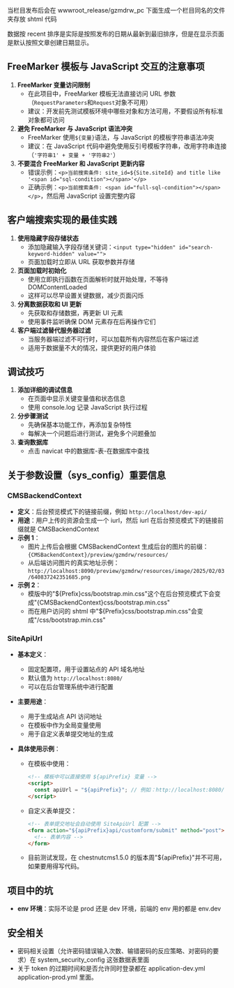 当栏目发布后会在 wwwroot_release/gzmdrw_pc 下面生成一个栏目同名的文件夹存放 shtml 代码

数据按 recent 排序是实际是按照发布的日期从最新到最旧排序，但是在显示页面是默认按照文章创建日期显示。

## FreeMarker 模板与 JavaScript 交互的注意事项

1. **FreeMarker 变量访问限制**
   - 在此项目中，FreeMarker 模板无法直接访问 URL 参数（`RequestParameters`和`Request`对象不可用）
   - 建议：开发前先测试模板环境中哪些对象和方法可用，不要假设所有标准对象都可访问
2. **避免 FreeMarker 与 JavaScript 语法冲突**
   - FreeMarker 使用`${变量}`语法，与 JavaScript 的模板字符串语法冲突
   - 建议：在 JavaScript 代码中避免使用反引号模板字符串，改用字符串连接（`'字符串1' + 变量 + '字符串2'`）
3. **不要混合 FreeMarker 和 JavaScript 更新内容**
   - 错误示例：`<p>当前搜索条件: site_id=${Site.siteId} and title like '<span id="sql-condition"></span>'</p>`
   - 正确示例：`<p>当前搜索条件: <span id="full-sql-condition"></span></p>`，然后用 JavaScript 设置完整内容

## 客户端搜索实现的最佳实践

1. **使用隐藏字段存储状态**
   - 添加隐藏输入字段存储关键词：`<input type="hidden" id="search-keyword-hidden" value="">`
   - 页面加载时立即从 URL 获取参数并存储
2. **页面加载时初始化**
   - 使用立即执行函数在页面解析时就开始处理，不等待 DOMContentLoaded
   - 这样可以尽早设置关键数据，减少页面闪烁
3. **分离数据获取和 UI 更新**
   - 先获取和存储数据，再更新 UI 元素
   - 使用事件监听确保 DOM 元素存在后再操作它们
4. **客户端过滤替代服务器过滤**
   - 当服务器端过滤不可行时，可以加载所有内容然后在客户端过滤
   - 适用于数据量不大的情况，提供更好的用户体验

## 调试技巧

1. **添加详细的调试信息**
   - 在页面中显示关键变量值和状态信息
   - 使用 console.log 记录 JavaScript 执行过程
2. **分步骤测试**
   - 先确保基本功能工作，再添加复杂特性
   - 每解决一个问题后进行测试，避免多个问题叠加
3. **查询数据库**
   - 点击 navicat 中的数据库-表-在数据库中查找

## 关于参数设置（sys_config）重要信息

### CMSBackendContext

- **定义**：后台预览模式下的链接前缀，例如 `http://localhost/dev-api/`
- **用途**：用户上传的资源会生成一个 iurl，然后 iurl 在后台预览模式下的链接前缀就是 CMSBackendContext
- **示例 1**：
  - 图片上传后会根据 CMSBackendContext 生成后台的图片的前缀：`{CMSBackendContext}/preview/gzmdrw/resources/`
  - 从后端访问图片的真实地址示例：`http://localhost:8090/preview/gzmdrw/resources/image/2025/02/03/640837242351685.png`
- **示例 2**：
  - 模版中的"${Prefix}css/bootstrap.min.css"这个在后台预览模式下会变成"{CMSBackendContext}css/bootstrap.min.css"
  - 而在用户访问的 shtml 中"${Prefix}css/bootstrap.min.css"会变成"/css/bootstrap.min.css"

### SiteApiUrl

- **基本定义**：

  - 固定配置项，用于设置站点的 API 域名地址
  - 默认值为 `http://localhost:8080/`
  - 可以在后台管理系统中进行配置

- **主要用途**：

  - 用于生成站点 API 访问地址
  - 在模板中作为全局变量使用
  - 用于自定义表单提交地址的生成

- **具体使用示例**：
  - 在模板中使用：
    ```html
    <!-- 模板中可以直接使用 ${apiPrefix} 变量 -->
    <script>
      const apiUrl = "${apiPrefix}"; // 例如：http://localhost:8080/
    </script>
    ```
  - 自定义表单提交：
    ```html
    <!-- 表单提交地址会自动使用 SiteApiUrl 配置 -->
    <form action="${apiPrefix}api/customform/submit" method="post">
      <!-- 表单内容 -->
    </form>
    ```
  - 目前测试发现，在 chestnutcms1.5.0 的版本周"${apiPrefix}"并不可用，如果要用得写代码。

## 项目中的坑

- **env 环境**：实际不论是 prod 还是 dev 环境，前端的 env 用的都是 env.dev

## 安全相关

- 密码相关设置（允许密码错误输入次数、输错密码的反应策略、对密码的要求）在 system_security_config 这张数据表里面
- 关于 token 的过期时间和是否允许同时登录都在 application-dev.yml application-prod.yml 里面。
